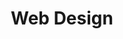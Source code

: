---
title: Web Design
description: All things relating to web design, DNS and hosting. 
image:

# Badge style
style:
    background: "#009e8e"
    color: "#fff"
---